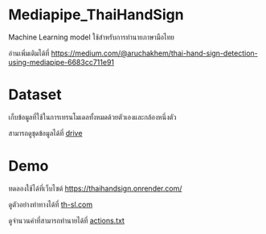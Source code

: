 # Mediapipe_ThaiHandSign
Machine Learning model ใช้สำหรับการทำนายภาษามือไทย

อ่านเพิ่มเติมได้ที่ https://medium.com/@aruchakhem/thai-hand-sign-detection-using-mediapipe-6683cc711e91
# Dataset
เก็บข้อมูลที่ใช้ในการเทรนโมเดลทั้งหมดด้วยตัวเองและกล้องหนึ่งตัว

สามารถดูชุดข้อมูลได้ที่ [drive](https://drive.google.com/drive/u/0/folders/1KYh-4drGo-J1xYOIgOe9ldKfKVsviWBA)
# Demo
ทดลองใช้ได้ที่เว็บไซต์ https://thaihandsign.onrender.com/

ดูตัวอย่างท่าทางได้ที่ [th-sl.com](https://www.th-sl.com/)

ดูจำนวนคำที่สามารถทำนายได้ที่ [actions.txt](https://github.com/Annerez/Mediapipe_ThaiHandSign/blob/main/actions.txt)
